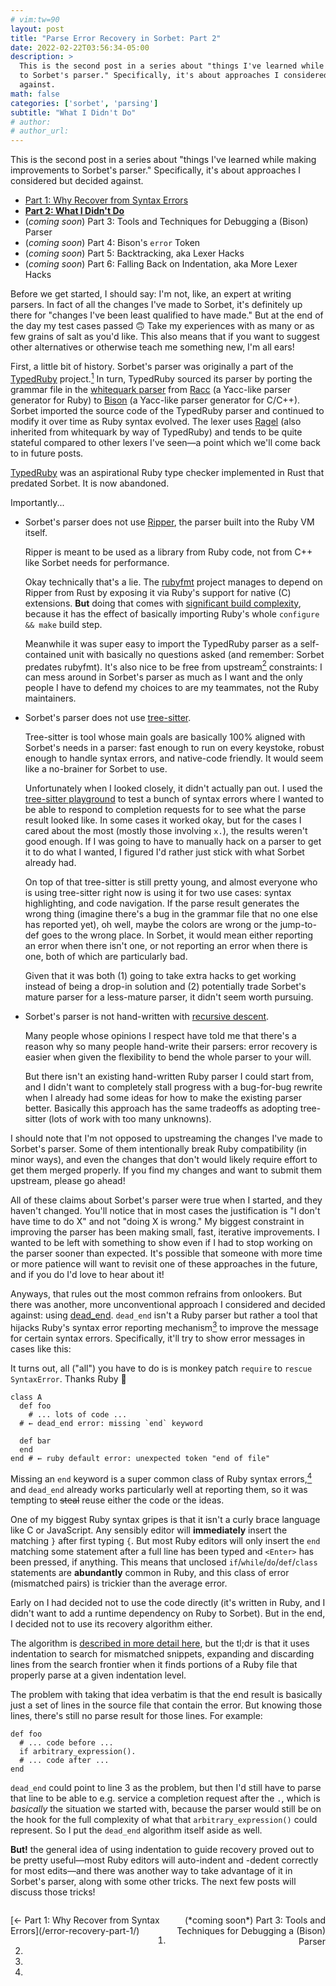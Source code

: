 ```yaml
---
# vim:tw=90
layout: post
title: "Parse Error Recovery in Sorbet: Part 2"
date: 2022-02-22T03:56:34-05:00
description: >
  This is the second post in a series about "things I've learned while making improvements
  to Sorbet's parser." Specifically, it's about approaches I considered but decided
  against.
math: false
categories: ['sorbet', 'parsing']
subtitle: "What I Didn't Do"
# author:
# author_url:
---
```


This is the second post in a series about "things I've learned while making improvements
to Sorbet's parser." Specifically, it's about approaches I considered but decided against.

<!-- more -->

- [Part 1: Why Recover from Syntax Errors][part1]
- **[Part 2: What I Didn't Do][part2]**
- (*coming soon*) Part 3: Tools and Techniques for Debugging a (Bison) Parser
- (*coming soon*) Part 4: Bison's `error` Token
- (*coming soon*) Part 5: Backtracking, aka Lexer Hacks
- (*coming soon*) Part 6: Falling Back on Indentation, aka More Lexer Hacks

[part1]: /error-recovery-part-1/
[part2]: /error-recovery-part-2/
[part3]: /error-recovery-part-3/
[part4]: /error-recovery-part-4/
[part5]: /error-recovery-part-5/
[part6]: /error-recovery-part-6/

Before we get started, I should say: I'm not, like, an expert at writing parsers. In fact
of all the changes I've made to Sorbet, it's definitely up there for "changes I've been
least qualified to have made." But at the end of the day my test cases passed
:upside_down_face: Take my experiences with as many or as few grains of salt as you'd
like. This also means that if you want to suggest other alternatives or otherwise teach me
something new, I'm all ears!

First, a little bit of history. Sorbet's parser was originally a part of the [TypedRuby]
project.[^typedruby]  In turn, TypedRuby sourced its parser by porting the grammar file in
the [whitequark parser] from [Racc] (a Yacc-like parser generator for Ruby) to [Bison] (a
Yacc-like parser generator for C/C++). Sorbet imported the source code of the TypedRuby
parser and continued to modify it over time as Ruby syntax evolved. The lexer uses [Ragel]
(also inherited from whitequark by way of TypedRuby) and tends to be quite stateful
compared to other lexers I've seen—a point which we'll come back to in future posts.

[^typedruby]:
  [TypedRuby] was an aspirational Ruby type checker implemented in Rust that predated
  Sorbet. It is now abandoned.

Importantly...

- Sorbet's parser does not use [Ripper], the parser built into the Ruby VM itself.

  Ripper is meant to be used as a library from Ruby code, not from C++ like Sorbet needs
  for performance.

  Okay technically that's a lie. The [rubyfmt] project manages to depend on Ripper from
  Rust by exposing it via Ruby's support for native (C) extensions. **But** doing that
  comes with [significant build complexity][configure-make], because it has the effect of
  basically importing Ruby's whole `configure && make` build step.

  Meanwhile it was super easy to import the TypedRuby parser as a self-contained unit with
  basically no questions asked (and remember: Sorbet predates rubyfmt). It's also nice to
  be free from upstream[^upstream] constraints: I can mess around in Sorbet's parser as
  much as I want and the only people I have to defend my choices to are my teammates, not
  the Ruby maintainers.

- Sorbet's parser does not use [tree-sitter].

  Tree-sitter is tool whose main goals are basically 100% aligned with Sorbet's needs in a
  parser: fast enough to run on every keystoke, robust enough to handle syntax errors, and
  native-code friendly. It would seem like a no-brainer for Sorbet to use.

  Unfortunately when I looked closely, it didn't actually pan out. I used the [tree-sitter
  playground] to test a bunch of syntax errors where I wanted to be able to respond to
  completion requests for to see what the parse result looked like. In some cases it
  worked okay, but for the cases I cared about the most (mostly those involving `x.`), the
  results weren't good enough. If I was going to have to manually hack on a parser to get
  it to do what I wanted, I figured I'd rather just stick with what Sorbet already had.

  On top of that tree-sitter is still pretty young, and almost everyone who is using
  tree-sitter right now is using it for two use cases: syntax highlighting, and code
  navigation. If the parse result generates the wrong thing (imagine there's a bug in the
  grammar file that no one else has reported yet), oh well, maybe the colors are wrong or
  the jump-to-def goes to the wrong place. In Sorbet, it would mean either reporting an
  error when there isn't one, or not reporting an error when there is one, both of which
  are particularly bad.

  Given that it was both (1) going to take extra hacks to get working instead of being a
  drop-in solution and (2) potentially trade Sorbet's mature parser for a less-mature
  parser, it didn't seem worth pursuing.

- Sorbet's parser is not hand-written with [recursive descent].

  Many people whose opinions I respect have told me that there's a reason why so many
  people hand-write their parsers: error recovery is easier when given the flexibility to
  bend the whole parser to your will.

  But there isn't an existing hand-written Ruby parser I could start from, and I didn't
  want to completely stall progress with a bug-for-bug rewrite when I already had some
  ideas for how to make the existing parser better. Basically this approach has the same
  tradeoffs as adopting tree-sitter (lots of work with too many unknowns).

[^upstream]:
  I should note that I'm not opposed to upstreaming the changes I've made to Sorbet's
  parser. Some of them intentionally break Ruby compatibility (in minor ways), and
  even the changes that don't would likely require effort to get them merged properly. If
  you find my changes and want to submit them upstream, please go ahead!

All of these claims about Sorbet's parser were true when I started, and they haven't
changed. You'll notice that in most cases the justification is "I don't have time to do
X" and not "doing X is wrong." My biggest constraint in improving the parser has been
making small, fast, iterative improvements. I wanted to be left with something to show
even if I had to stop working on the parser sooner than expected. It's possible that
someone with more time or more patience will want to revisit one of these approaches in
the future, and if you do I'd love to hear about it!

Anyways, that rules out the most common refrains from onlookers. But there was another,
more unconventional approach I considered and decided against: using [dead_end].
`dead_end` isn't a Ruby parser but rather a tool that hijacks Ruby's syntax error
reporting mechanism[^hijack] to improve the message for certain syntax errors.
Specifically, it'll try to show error messages in cases like this:

[^hijack]:
  It turns out, all ("all") you have to do is is monkey patch `require` to `rescue
  SyntaxError`. Thanks Ruby :slightly_smiling_face:

```{.ruby .numberLines .hl-4 .hl-8}
class A
  def foo
    # ... lots of code ...
  # ← dead_end error: missing `end` keyword

  def bar
  end
end # ← ruby default error: unexpected token "end of file"
```

Missing an `end` keyword is a super common class of Ruby syntax errors,[^curly] and
`dead_end` already works particularly well at reporting them, so it was tempting to
~~steal~~ reuse either the code or the ideas.

[^curly]:
  One of my biggest Ruby syntax gripes is that it isn't a curly brace language like C or
  JavaScript. Any sensibly editor will **immediately** insert the matching `}` after first
  typing `{`. But most Ruby editors will only insert the `end` matching some statement
  after a full line has been typed and `<Enter>` has been pressed, if anything. This means
  that unclosed `if`/`while`/`do`/`def`/`class` statements are **abundantly** common in
  Ruby, and this class of error (mismatched pairs) is trickier than the average error.

Early on I had decided not to use the code directly (it's written in Ruby, and I didn't
want to add a runtime dependency on Ruby to Sorbet). But in the end, I decided not to use
its recovery algorithm either.

The algorithm is [described in more detail here][dead_end-algo], but the tl;dr is that it
uses indentation to search for mismatched snippets, expanding and discarding lines from
the search frontier when it finds portions of a Ruby file that properly parse at a given
indentation level.

The problem with taking that idea verbatim is that the end result is basically just a set
of lines in the source file that contain the error. But knowing those lines, there's still
no parse result for those lines. For example:

```{.ruby .numberLines .hl-3}
def foo
  # ... code before ...
  if arbitrary_expression().
  # ... code after ...
end
```

`dead_end` could point to line 3 as the problem, but then I'd still have to parse that
line to be able to e.g. service a completion request after the `.`, which is _basically_
the situation we started with, because the parser would still be on the hook for the full
complexity of what that `arbitrary_expression()` could represent. So I put the `dead_end`
algorithm itself aside as well.

**But!** the general idea of using indentation to guide recovery proved out to be pretty
useful—most Ruby editors will auto-indent and -dedent correctly for most edits—and there
was another way to take advantage of it in Sorbet's parser, along with some other tricks.
The next few posts will discuss those tricks!

<p style="width: 50%; float: left; text-align: left;">
  [← Part 1: Why Recover from Syntax Errors](/error-recovery-part-1/)
</p>
<p style="width: 50%; float: right; text-align: right;">
  (*coming soon*) Part 3: Tools and Techniques for Debugging a (Bison) Parser
</p>

<br>


[TypedRuby]: https://github.com/typedruby/typedruby
[whitequark parser]: https://github.com/whitequark/parser

[Racc]: https://rubygems.org/gems/racc
[Bison]: https://www.gnu.org/software/bison/
[Ragel]: http://www.colm.net/open-source/ragel/

[Ripper]: https://ruby-doc.org/stdlib-2.7.3/libdoc/ripper/rdoc/Ripper.html
[rubyfmt]: https://github.com/penelopezone/rubyfmt
[configure-make]: https://github.com/penelopezone/rubyfmt/blob/trunk/librubyfmt/build.rs

[tree-sitter]: https://tree-sitter.github.io/tree-sitter/
[tree-sitter playground]: https://tree-sitter.github.io/tree-sitter/playground

[recursive descent]: https://en.wikipedia.org/wiki/Recursive_descent_parser

[dead_end]: https://github.com/zombocom/dead_end
[dead_end-algo]: https://schneems.com/2020/12/01/squash-unexpectedend-errors-with-syntaxsearch/
